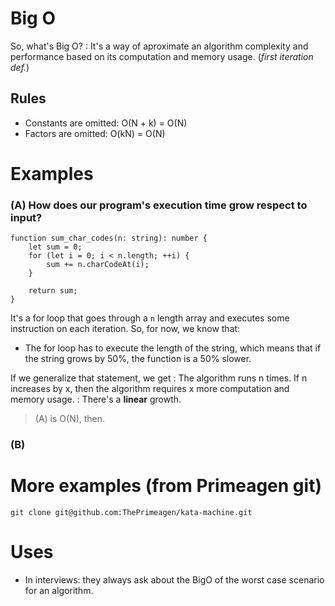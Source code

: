 # Big O

So, what's Big O?
: It's a way of aproximate an algorithm complexity and performance based on its computation and memory usage. (*first iteration def.*)

## Rules
- Constants are omitted: O(N + k) = O(N)
- Factors are omitted: O(kN) = O(N)

# Examples

### (A) How does our program's execution time grow respect to input?

```
function sum_char_codes(n: string): number {
    let sum = 0;
    for (let i = 0; i < n.length; ++i) {
        sum += n.charCodeAt(i);
    }

    return sum;
}
```

It's a for loop that goes through a `n` length array and executes some instruction on each iteration.
So, for now, we know that:
- The for loop has to execute the length of the string, which means that if the string grows by 50%, the function is a 50% slower.

If we generalize that statement, we get
: The algorithm runs n times. If n increases by x, then the algorithm requires x more computation and memory usage.
: There's a **linear** growth.

> (A) is O(N), then.

### (B)

# More examples (from Primeagen git)
```
git clone git@github.com:ThePrimeagen/kata-machine.git
```

# Uses
- In interviews: they always ask about the BigO of the worst case scenario for an algorithm.

